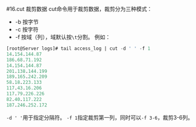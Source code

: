 #16.cut 裁剪数据
  cut命令用于裁剪数据，裁剪分为三种模式：
  - -b 按字节
  - -c 按字符
  - -f 按域（列），域默认按`\t`分割。
  例如：

```sql
[root@Server logs]# tail access_log | cut -d ' ' -f 1
14.154.144.87
186.68.71.192
14.154.144.87
201.138.144.199
189.165.242.209
58.18.223.133
117.43.16.206
117.79.226.226
82.40.117.222
187.246.252.172
```
  `-d ' '`用于指定分隔符。 `-f 1`指定裁剪第一列，同时可以`-f 3-6`，裁剪3-6列。



  

